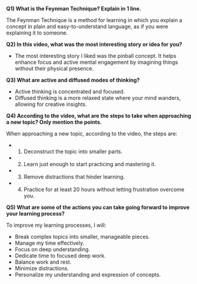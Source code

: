 **Q1) What is the Feynman Technique? Explain in 1 line.**

The Feynman Technique is a method for learning in which you explain a concept in plain and easy-to-understand language, as if you were explaining it to someone.

**Q2) In this video, what was the most interesting story or idea for you?**

- The most interesting story I liked was the pinball concept. It helps enhance focus and active mental engagement by imagining things without their physical presence.

**Q3) What are active and diffused modes of thinking?**

- Active thinking is concentrated and focused.
- Diffused thinking is a more relaxed state where your mind wanders, allowing for creative insights.

**Q4) According to the video, what are the steps to take when approaching a new topic? Only mention the points.**

When approaching a new topic, according to the video, the steps are:

- 1. Deconstruct the topic into smaller parts.
- 2. Learn just enough to start practicing and mastering it.
- 3. Remove distractions that hinder learning.
- 4. Practice for at least 20 hours without letting frustration overcome you.

**Q5) What are some of the actions you can take going forward to improve your learning process?**

To improve my learning processes, I will:

- Break complex topics into smaller, manageable pieces.
- Manage my time effectively.
- Focus on deep understanding.
- Dedicate time to focused deep work.
- Balance work and rest.
- Minimize distractions.
- Personalize my understanding and expression of concepts.
